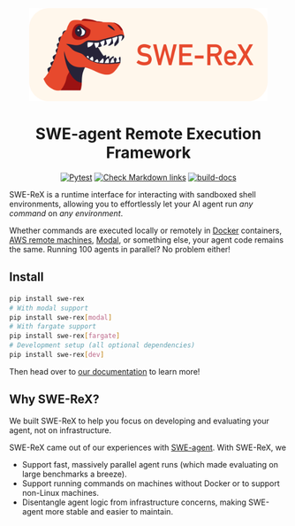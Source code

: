 <div align="center">

<img src="docs/assets/swe-rex-logo.png" alt="SWE-ReX" style="height: 12em"/>

# SWE-agent Remote Execution Framework

[![Pytest](https://github.com/SWE-agent/swe-rex/actions/workflows/pytest.yaml/badge.svg)](https://github.com/SWE-agent/swe-rex/actions/workflows/pytest.yaml)
[![Check Markdown links](https://github.com/SWE-agent/swe-rex/actions/workflows/check-links.yaml/badge.svg)](https://github.com/SWE-agent/swe-rex/actions/workflows/check-links.yaml)
[![build-docs](https://github.com/SWE-agent/swe-rex/actions/workflows/build-docs.yaml/badge.svg)](https://github.com/SWE-agent/swe-rex/actions/workflows/build-docs.yaml)
</div>

SWE-ReX is a runtime interface for interacting with sandboxed shell environments, allowing you to effortlessly let your AI agent run *any command* on *any environment*.

Whether commands are executed locally or remotely in [Docker](https://www.docker.com/) containers, [AWS remote machines](https://aws.amazon.com/fargate/), [Modal](https://modal.com/), or something else, your agent code remains the same.
Running 100 agents in parallel? No problem either!


## Install

```bash
pip install swe-rex
# With modal support
pip install swe-rex[modal]
# With fargate support
pip install swe-rex[fargate]
# Development setup (all optional dependencies)
pip install swe-rex[dev]
```

Then head over to [our documentation](https://swe-rex.com/) to learn more!

## Why SWE-ReX?

We built SWE-ReX to help you focus on developing and evaluating your agent, not on infrastructure.

SWE-ReX came out of our experiences with [SWE-agent][].
With SWE-ReX, we

* Support fast, massively parallel agent runs (which made evaluating on large benchmarks a breeze).
* Support running commands on machines without Docker or to support non-Linux machines.
* Disentangle agent logic from infrastructure concerns, making SWE-agent more stable and easier to maintain.

[SWE-agent]: https://swe-agent.com
